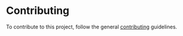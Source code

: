 # Contributing

To contribute to this project, follow the general [contributing](https://github.com/kyma-project/community/blob/main/docs/contributing/02-contributing.md) guidelines.